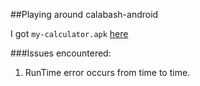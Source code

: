 ##Playing around calabash-android

I got `my-calculator.apk` [here](https://www.youtube.com/watch?v=qqW94bvcuns)

###Issues encountered:
1. RunTime error occurs from time to time.
